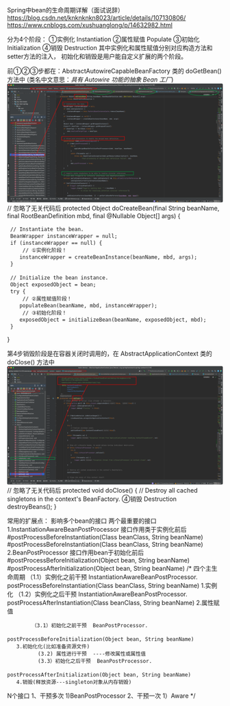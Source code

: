 Spring中bean的生命周期详解（面试说辞）
https://blog.csdn.net/knknknkn8023/article/details/107130806/
https://www.cnblogs.com/xushuanglong/p/14632982.html

分为4个阶段：
①实例化 Instantiation
②属性赋值 Populate
③初始化 Initialization
④销毁 Destruction
    其中实例化和属性赋值分别对应构造方法和setter方法的注入，
    初始化和销毁是用户能自定义扩展的两个阶段。

前①②③步都在：AbstractAutowireCapableBeanFactory 类的 doGetBean() 方法中  (类名中文意思：_具有 Autowire 功能的抽象 Bean 工厂_)
![图片alt](./AbstractAutowireCapableBeanFactory_doGetBean.png)
// 忽略了无关代码后
protected Object doCreateBean(final String beanName, final RootBeanDefinition mbd, final @Nullable Object[] args) {

     // Instantiate the bean.
     BeanWrapper instanceWrapper = null;
     if (instanceWrapper == null) {
         // ①实例化阶段！
        instanceWrapper = createBeanInstance(beanName, mbd, args);
     }

     // Initialize the bean instance.
     Object exposedObject = bean;
     try {
         // ②属性赋值阶段！
        populateBean(beanName, mbd, instanceWrapper);
         // ③初始化阶段！
        exposedObject = initializeBean(beanName, exposedObject, mbd);
     }
}

第4步销毁阶段是在容器关闭时调用的，在 AbstractApplicationContext 类的 doClose() 方法中
![图片alt](./AbstractApplicationContext_doClose.png)
// 忽略了无关代码后
protected void doClose() {
    // Destroy all cached singletons in the context's BeanFactory.
    ④销毁 Destruction    
    destroyBeans();
}



常用的扩展点：
影响多个bean的接口
两个最重要的接口
1.InstantiationAwareBeanPostProcessor 接口作用类于实例化前后
#postProcessBeforeInstantiation(Class<?> beanClass, String beanName)
#postProcessBeforeInstantiation(Class<?> beanClass, String beanName)
     2.BeanPostProcessor 接口作用bean于初始化前后
      #postProcessBeforeInitialization(Object bean, String beanName)
      #postProcessAfterInitialization(Object bean, String beanName)
  /*
  四个主生命周期
           （1.1）实例化之前干预  InstantiationAwareBeanPostProcessor.
                                                     postProcessBeforeInstantiation(Class<?> beanClass, String beanName)
       1.实例化
            （1.2）实例化之后干预   InstantiationAwareBeanPostProcessor.
                                                       postProcessAfterInstantiation(Class<?> beanClass, String beanName)
       2.属性赋值


            （3.1）初始化之前干预  BeanPostProcessor.
                                                  postProcessBeforeInitialization(Object bean, String beanName)
       3.初始化化(比如准备资源文件)
              (3.2) 属性进行干预  ----修改属性或属性值
              (3.3）初始化之后干预  BeanPostProcessor.
                                                  postProcessAfterInitialization(Object bean, String beanName)
       4.销毁(释放资源---singleton对象从内存销毁)

   N个接口
       1、干预多次
           1)BeanPostProcessor
       2、干预一次
           1）Aware
   */
